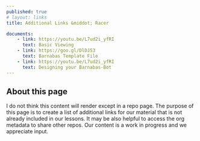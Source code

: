 ```yaml
---
published: true
# layout: links
title: Additional Links &middot; Racer

documents:
    - link: https://youtu.be/L7ud2i_yfRI
      text: Basic Viewing 
    - link: https://goo.gl/DlDJ53
      text: Barnabas Template File
    - link: https://youtu.be/L7ud2i_yfRI
      text: Designing your Barnabas-Bot
---
```


## About this page

I do not think this content will render except in a repo page. The purpose of this page is to create a list of additional links for our material that is not already included in our lessons. It may be also helpful to access the org metadata to share other repos. Our content is a work in progress and we appreciate input. 
